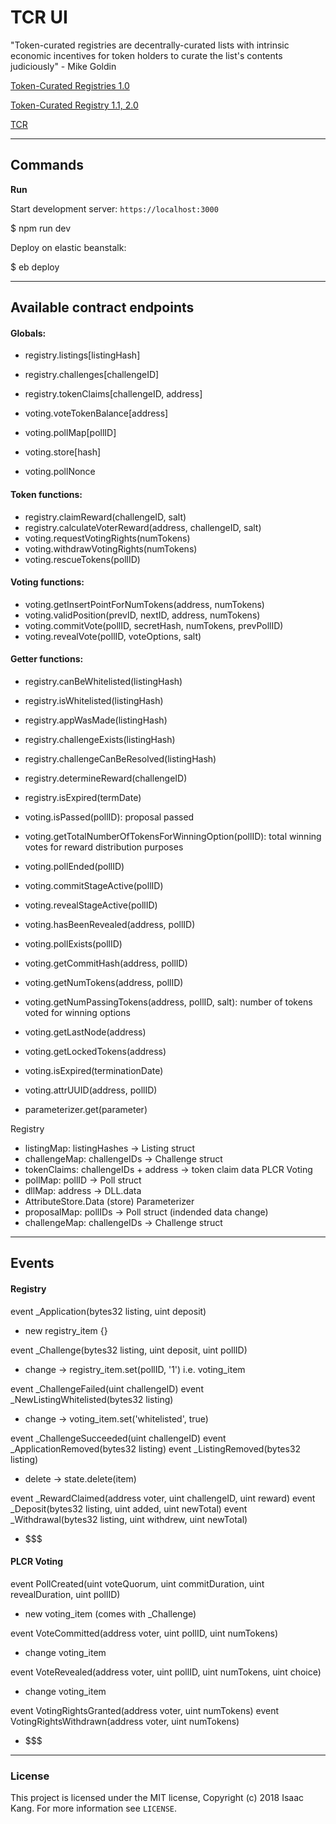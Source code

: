 TCR UI
======

"Token-curated registries are decentrally-curated lists with intrinsic economic incentives for token holders to curate the list's contents judiciously" - Mike Goldin

[Token-Curated Registries 1.0](https://medium.com/@ilovebagels/token-curated-registries-1-0-61a232f8dac7)

[Token-Curated Registry 1.1, 2.0](https://medium.com/@ilovebagels/token-curated-registries-1-1-2-0-tcrs-new-theory-and-dev-updates-34c9f079f33d)

[TCR](https://github.com/kangarang/tcr)

---

## Commands

**Run**

Start development server: `https://localhost:3000`

  $ npm run dev

Deploy on elastic beanstalk:

  $ eb deploy

---

## Available contract endpoints

#### Globals:
- registry.listings[listingHash]
- registry.challenges[challengeID]
- registry.tokenClaims[challengeID, address]

- voting.voteTokenBalance[address]
- voting.pollMap[pollID]
- voting.store[hash]
- voting.pollNonce

#### Token functions:
- registry.claimReward(challengeID, salt)
- registry.calculateVoterReward(address, challengeID, salt)
- voting.requestVotingRights(numTokens)
- voting.withdrawVotingRights(numTokens)
- voting.rescueTokens(pollID)

#### Voting functions:
- voting.getInsertPointForNumTokens(address, numTokens)
- voting.validPosition(prevID, nextID, address, numTokens)
- voting.commitVote(pollID, secretHash, numTokens, prevPollID)
- voting.revealVote(pollID, voteOptions, salt)

#### Getter functions:
- registry.canBeWhitelisted(listingHash)
- registry.isWhitelisted(listingHash)
- registry.appWasMade(listingHash)
- registry.challengeExists(listingHash)
- registry.challengeCanBeResolved(listingHash)
- registry.determineReward(challengeID)
- registry.isExpired(termDate)

- voting.isPassed(pollID): proposal passed
- voting.getTotalNumberOfTokensForWinningOption(pollID): total winning votes for reward distribution purposes
- voting.pollEnded(pollID)
- voting.commitStageActive(pollID)
- voting.revealStageActive(pollID)
- voting.hasBeenRevealed(address, pollID)
- voting.pollExists(pollID)
- voting.getCommitHash(address, pollID)
- voting.getNumTokens(address, pollID)
- voting.getNumPassingTokens(address, pollID, salt): number of tokens voted for winning options
- voting.getLastNode(address)
- voting.getLockedTokens(address)
- voting.isExpired(terminationDate)
- voting.attrUUID(address, pollID)

- parameterizer.get(parameter)

Registry
  - listingMap: listingHashes -> Listing struct
  - challengeMap: challengeIDs -> Challenge struct
  - tokenClaims: challengeIDs + address -> token claim data
PLCR Voting
  - pollMap: pollID -> Poll struct
  - dllMap: address -> DLL.data
  - AttributeStore.Data (store)
Parameterizer
  - proposalMap: pollIDs -> Poll struct (indended data change)
  - challengeMap: challengeIDs -> Challenge struct

---

## Events

#### Registry
event _Application(bytes32 listing, uint deposit)

  - new registry_item {}

event _Challenge(bytes32 listing, uint deposit, uint pollID)

  - change -> registry_item.set(pollID, '1') i.e. voting_item

event _ChallengeFailed(uint challengeID)
event _NewListingWhitelisted(bytes32 listing)

  - change -> voting_item.set('whitelisted', true)

event _ChallengeSucceeded(uint challengeID)
event _ApplicationRemoved(bytes32 listing)
event _ListingRemoved(bytes32 listing)

  - delete -> state.delete(item)

event _RewardClaimed(address voter, uint challengeID, uint reward)
event _Deposit(bytes32 listing, uint added, uint newTotal)
event _Withdrawal(bytes32 listing, uint withdrew, uint newTotal)

  - $$$


#### PLCR Voting
event PollCreated(uint voteQuorum, uint commitDuration, uint revealDuration, uint pollID)

  - new voting_item (comes with _Challenge)

event VoteCommitted(address voter, uint pollID, uint numTokens)

  - change voting_item

event VoteRevealed(address voter, uint pollID, uint numTokens, uint choice)

  - change voting_item

event VotingRightsGranted(address voter, uint numTokens)
event VotingRightsWithdrawn(address voter, uint numTokens)

  - $$$

---

### License

This project is licensed under the MIT license, Copyright (c) 2018 Isaac Kang. For more information see `LICENSE`.